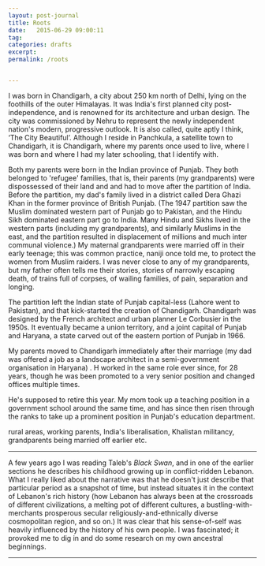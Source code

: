 ```yaml
---
layout: post-journal
title: Roots
date:   2015-06-29 09:00:11
tag: 
categories: drafts
excerpt: 
permalink: /roots


---
```


I was born in Chandigarh, a city about 250 km north of Delhi, lying on the foothills of the outer Himalayas. It was India's first planned city post-independence, and is renowned for its architecture and urban design.  The city was commissioned by Nehru to represent the newly independent nation's modern, progressive outlook. It is also called, quite aptly I think, ‘The City Beautiful’. Although I reside in Panchkula, a satellite town to Chandigarh, it is Chandigarh, where my parents once used to live, where I was born and where I had my later schooling, that I identify with. 

Both my parents were born in the Indian province of Punjab. They both belonged to 'refugee' families, that is, their parents (my grandparents) were dispossessed of their land and and had to move after the partition of India.  Before the partition, my dad's family lived in a district called Dera Ghazi Khan in the former province of British Punjab. (The 1947 partition saw the Muslim dominated western part of Punjab go to Pakistan, and the Hindu Sikh dominated eastern part go to India. Many Hindu and Sikhs lived in the western parts (including my grandparents), and similarly Muslims in the east, and the partition resulted in  displacement of millions and much inter communal violence.) My maternal grandparents were married off in their early teenage; this was common practice, naniji once told me, to protect the women from Muslim raiders. I was never close to any of my grandparents, but my father often tells me their stories, stories of narrowly escaping death,  of trains full of corpses, of wailing families, of pain, separation and longing.

The partition left the Indian state of Punjab capital-less (Lahore went to Pakistan), and that kick-started the creation of Chandigarh. Chandigarh was designed by the French architect and urban planner Le Corbusier  in the 1950s. It eventually became a union territory, and a joint capital of Punjab and Haryana, a state  carved out of the eastern portion of Punjab in 1966.

My parents moved to Chandigarh immediately after their marriage  (my dad was offered a job as a landscape architect in a semi-government organisation in Haryana) . H worked in the same role ever since, for 28 years,  though he was been promoted to a very senior position and changed offices multiple times.

He's supposed to retire this year. My mom took up a teaching position in a government school around the same time, and has since then risen through the ranks to take up a prominent position in Punjab's education department.

rural areas, working parents, India's liberalisation, Khalistan militancy, grandparents being married off earlier etc.


---


A few years ago I was reading Taleb's *Black Swan*, and in one of the earlier sections he describes his childhood growing up in conflict-ridden Lebanon. What I really liked about the narrative was that he doesn't just describe that particular period as a snapshot of time, but instead situates it in the context of Lebanon's rich history (how Lebanon has always been at the crossroads of different civilizations, a melting pot of different cultures, a bustling-with-merchants prosperous secular religiously-and-ethnically diverse cosmopolitan region, and so on.) It was clear that his sense-of-self was heavily influenced by the history of his own people. I was fascinated; it provoked me to dig in and do some research on my own ancestral beginnings.

---
